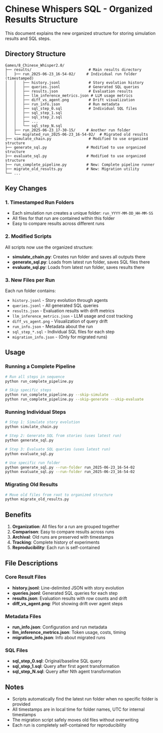 # Chinese Whispers SQL - Organized Results Structure

This document explains the new organized structure for storing simulation results and SQL steps.

## Directory Structure

```
Games/8_Chinese_Whisper2.0/
├── results/                          # Main results directory
│   ├── run_2025-06-23_16-54-02/     # Individual run folder (timestamped)
│   │   ├── history.jsonl             # Story evolution history
│   │   ├── queries.jsonl             # Generated SQL queries
│   │   ├── results.json              # Evaluation results
│   │   ├── llm_inference_metrics.json # LLM usage metrics
│   │   ├── diff_vs_agent.png         # Drift visualization
│   │   ├── run_info.json             # Run metadata
│   │   ├── sql_step_0.sql            # Individual SQL files
│   │   ├── sql_step_1.sql
│   │   ├── sql_step_2.sql
│   │   ├── ...
│   │   └── sql_step_N.sql
│   ├── run_2025-06-23_17-30-15/     # Another run folder
│   └── migrated_run_2025-06-23_16-54-02/  # Migrated old results
├── simulate_chain.py                 # Modified to use organized structure
├── generate_sql.py                  # Modified to use organized structure
├── evaluate_sql.py                  # Modified to use organized structure
├── run_complete_pipeline.py         # New: Complete pipeline runner
├── migrate_old_results.py           # New: Migration utility
└── ...
```

## Key Changes

### 1. Timestamped Run Folders
- Each simulation run creates a unique folder: `run_YYYY-MM-DD_HH-MM-SS`
- All files for that run are contained within this folder
- Easy to compare results across different runs

### 2. Modified Scripts
All scripts now use the organized structure:

- **simulate_chain.py**: Creates run folder and saves all outputs there
- **generate_sql.py**: Loads from latest run folder, saves SQL files there
- **evaluate_sql.py**: Loads from latest run folder, saves results there

### 3. New Files per Run
Each run folder contains:

- `history.jsonl` - Story evolution through agents
- `queries.jsonl` - All generated SQL queries
- `results.json` - Evaluation results with drift metrics
- `llm_inference_metrics.json` - LLM usage and cost tracking
- `diff_vs_agent.png` - Visualization of query drift
- `run_info.json` - Metadata about the run
- `sql_step_*.sql` - Individual SQL files for each step
- `migration_info.json` - (Only for migrated runs)

## Usage

### Running a Complete Pipeline
```bash
# Run all steps in sequence
python run_complete_pipeline.py

# Skip specific steps
python run_complete_pipeline.py --skip-simulate
python run_complete_pipeline.py --skip-generate --skip-evaluate
```

### Running Individual Steps
```bash
# Step 1: Simulate story evolution
python simulate_chain.py

# Step 2: Generate SQL from stories (uses latest run)
python generate_sql.py

# Step 3: Evaluate SQL queries (uses latest run)
python evaluate_sql.py

# Use specific run folder
python generate_sql.py --run-folder run_2025-06-23_16-54-02
python evaluate_sql.py --run-folder run_2025-06-23_16-54-02
```

### Migrating Old Results
```bash
# Move old files from root to organized structure
python migrate_old_results.py
```

## Benefits

1. **Organization**: All files for a run are grouped together
2. **Comparison**: Easy to compare results across runs
3. **Archival**: Old runs are preserved with timestamps
4. **Tracking**: Complete history of experiments
5. **Reproducibility**: Each run is self-contained

## File Descriptions

### Core Result Files
- **history.jsonl**: Line-delimited JSON with story evolution
- **queries.jsonl**: Generated SQL queries for each step
- **results.json**: Evaluation results with row counts and drift
- **diff_vs_agent.png**: Plot showing drift over agent steps

### Metadata Files  
- **run_info.json**: Configuration and run metadata
- **llm_inference_metrics.json**: Token usage, costs, timing
- **migration_info.json**: Info about migrated runs

### SQL Files
- **sql_step_0.sql**: Original/baseline SQL query
- **sql_step_1.sql**: Query after first agent transformation
- **sql_step_N.sql**: Query after Nth agent transformation

## Notes

- Scripts automatically find the latest run folder when no specific folder is provided
- All timestamps are in local time for folder names, UTC for internal timestamps
- The migration script safely moves old files without overwriting
- Each run is completely self-contained for reproducibility 